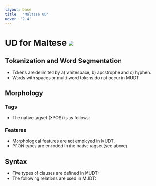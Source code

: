 ```yaml
---
layout: base
title:  'Maltese UD'
udver: '2.4'
---
```


# UD for Maltese <span class="flagspan"><img class="flag" src="../../flags/svg/AQ.svg" /></span>

## Tokenization and Word Segmentation

* Tokens are delimited by a) whitespace, b) apostrophe and c) hyphen.
* Words with spaces or multi-word tokens do not occur in MUDT.


## Morphology

### Tags

* The native tagset (XPOS) is as follows:

### Features

* Morphological features are not employed in MUDT.
* PRON types are encoded in the native tagset (see above).

## Syntax

* Five types of clauses are defined in MUDT:
* The following relations are used in MUDT:
